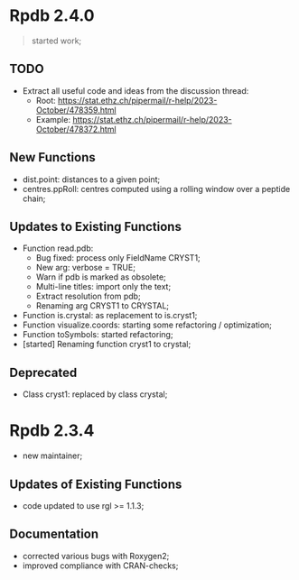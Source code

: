 
# Rpdb 2.4.0

> started work;

## TODO

- Extract all useful code and ideas from the discussion thread:
  - Root: https://stat.ethz.ch/pipermail/r-help/2023-October/478359.html
  - Example: https://stat.ethz.ch/pipermail/r-help/2023-October/478372.html

## New Functions

- dist.point: distances to a given point;
- centres.ppRoll: centres computed using a rolling window over a peptide chain;


## Updates to Existing Functions

- Function read.pdb:
  - Bug fixed: process only FieldName CRYST1;
  - New arg: verbose = TRUE;
  - Warn if pdb is marked as obsolete;
  - Multi-line titles: import only the text;
  - Extract resolution from pdb;
  - Renaming arg CRYST1 to CRYSTAL;
- Function is.crystal: as replacement to is.cryst1;
- Function visualize.coords: starting some refactoring / optimization;
- Function toSymbols: started refactoring;
- [started] Renaming function cryst1 to crystal;

## Deprecated

- Class cryst1: replaced by class crystal;


# Rpdb 2.3.4

- new maintainer;

## Updates of Existing Functions

- code updated to use rgl >= 1.1.3;

## Documentation

- corrected various bugs with Roxygen2;
- improved compliance with CRAN-checks;
